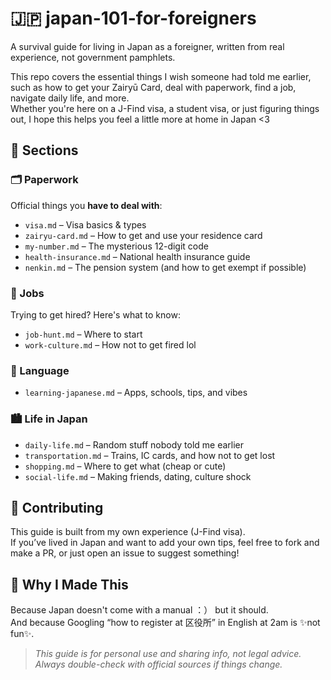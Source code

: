 # 🇯🇵 japan-101-for-foreigners

A survival guide for living in Japan as a foreigner, written from real experience, not government pamphlets.

This repo covers the essential things I wish someone had told me earlier, such as how to get your Zairyū Card, deal with paperwork, find a job, navigate daily life, and more.  
Whether you're here on a J-Find visa, a student visa, or just figuring things out, I hope this helps you feel a little more at home in Japan <3


## 📁 Sections

### 🗂️ Paperwork
Official things you **have to deal with**:
- `visa.md` – Visa basics & types
- `zairyu-card.md` – How to get and use your residence card
- `my-number.md` – The mysterious 12-digit code
- `health-insurance.md` – National health insurance guide
- `nenkin.md` – The pension system (and how to get exempt if possible)

### 💼 Jobs
Trying to get hired? Here's what to know:
- `job-hunt.md` – Where to start
- `work-culture.md` – How not to get fired lol

### 🧠 Language
- `learning-japanese.md` – Apps, schools, tips, and vibes

### 🏙️ Life in Japan
- `daily-life.md` – Random stuff nobody told me earlier
- `transportation.md` – Trains, IC cards, and how not to get lost
- `shopping.md` – Where to get what (cheap or cute)
- `social-life.md` – Making friends, dating, culture shock


## 🤝 Contributing

This guide is built from my own experience (J-Find visa).  
If you’ve lived in Japan and want to add your own tips, feel free to fork and make a PR, or just open an issue to suggest something!


## 🙋 Why I Made This

Because Japan doesn't come with a manual ：） but it should.  
And because Googling “how to register at 区役所” in English at 2am is ✨not fun✨.



> *This guide is for personal use and sharing info, not legal advice. Always double-check with official sources if things change.*

